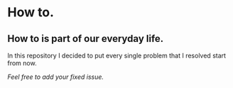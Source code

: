 # How to.
## How to is part of our everyday life.

In this repository I decided to put every single problem that I resolved start from now.

*Feel free to add your fixed issue.*
